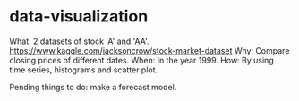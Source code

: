 # data-visualization

What: 2 datasets of stock 'A' and 'AA'.  
https://www.kaggle.com/jacksoncrow/stock-market-dataset
Why: Compare closing prices of different dates.
When: In the year 1999.
How: By using time series, histograms and scatter plot.

Pending things to do: make a forecast model.





